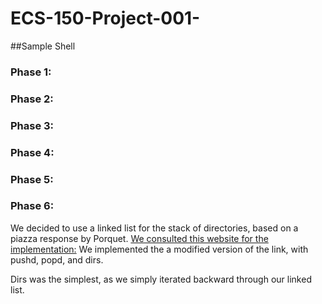 # ECS-150-Project-001-
##Sample Shell

### Phase 1:
### Phase 2:
### Phase 3:
### Phase 4:
### Phase 5:
### Phase 6:
We decided to use a linked list for the stack of directories, based on a piazza
response by Porquet.
[We consulted this website for the implementation:](https://www.geeksforgeeks.org/stack-data-structure-introduction-program)
We implemented the a modified version of the link, with pushd, popd, and dirs.

Dirs was the simplest, as we simply iterated backward through our linked list.
